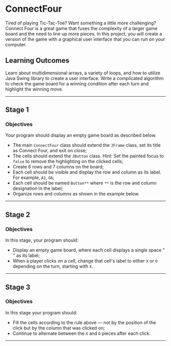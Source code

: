 # ConnectFour
Tired of playing Tic-Tac-Toe? Want something a little more challenging? Connect Four is a great game that fuses the complexity of a larger game board and the need to line up more pieces. In this project, you will create a version of the game with a graphical user interface that you can run on your computer.

## Learning Outcomes
Learn about multidimensional arrays, a variety of loops, and how to utilize Java Swing library to create a user interface. Write a complicated algorithm to check the game board for a winning condition after each turn and highlight the winning move.

---

## Stage 1
### Objectives

Your program should display an empty game board as described below.

* The main `ConnectFour` class should extend the `JFrame` class, set its title as Connect Four, and exit on close;
* The cells should extend the `JButton` class. Hint: Set the painted focus to `false` to remove the highlighting on the clicked cells;
* Create 6 rows and 7 columns on the board;
* Each cell should be visible and display the row and column as its label. For example, `A1`, `G6`;
* Each cell should be named `Button**` where `**` is the row and column designation in the label;
* Organize rows and columns as shown in the example below.

---

## Stage 2
### Objectives

In this stage, your program should:

* Display an empty game board, where each cell displays a single space "` `" as its label;
* When a player clicks on a cell, change that cell's label to either `X` or `O` depending on the turn, starting with `X`.

---

## Stage 3
### Objectives

In this stage your program should:

* Fill the cells according to the rule above — not by the position of the click but by the column that was clicked on;
* Continue to alternate between the `X` and `O` pieces after each click.

---
